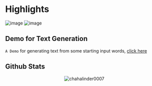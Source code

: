 # Highlights


![image](https://api.accredible.com/v1/frontend/credential_website_embed_image/badge/35290584) ![image](https://api.accredible.com/v1/frontend/credential_website_embed_image/badge/31374686)
## Demo for Text Generation
`A Demo` for generating text from some starting input words, [click here](/page/demo-text)


## Github Stats
<p align="center"> <img src="https://github-readme-stats.vercel.app/api?username=chahalinder0007&show_icons=true&theme=gotham" alt="chahalinder0007" />